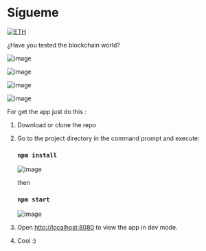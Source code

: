 # Sígueme

[![ETH](https://cdn3.emoji.gg/emojis/5819-eth.png)](https://emoji.gg/emoji/5819-eth)

¿Have you tested the blockchain world?

![image](https://user-images.githubusercontent.com/44687875/211940559-115f1ea2-d0b1-449b-92fb-f79aa7332083.png)

![image](https://user-images.githubusercontent.com/44687875/211940637-39be0d84-728a-41a7-a6ba-160f08b01bab.png)

![image](https://user-images.githubusercontent.com/44687875/211940756-ac7aef35-51bc-4a59-97b3-d6914bee7c0f.png)

![image](https://user-images.githubusercontent.com/44687875/211940820-8914bfcc-85eb-4bc0-ba29-16df5456cac3.png)

For get the app just do this :

1. Download or clone the repo

2. Go to the project directory in the command prompt and execute:

   ### `npm install`
   
   ![image](https://user-images.githubusercontent.com/44687875/211941711-d053535f-cc6f-4b13-8795-ff248655bb19.png)

   then

   ### `npm start`
   
   ![image](https://user-images.githubusercontent.com/44687875/211941585-019643c8-2851-458c-8197-def45a54605e.png)   

3. Open [http://localhost:8080](http://localhost:8080) to view the app in dev mode.

4. Cool :)


